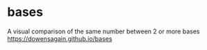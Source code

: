 # bases
A visual comparison of the same number between 2 or more bases
https://dowensagain.github.io/bases
